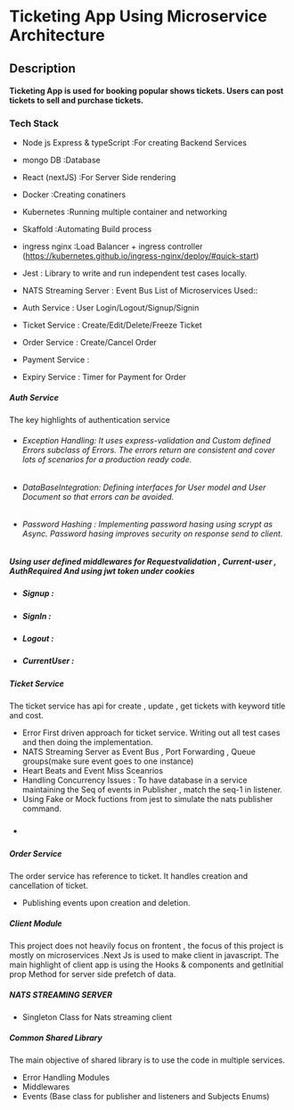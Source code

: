 # Ticketing App Using Microservice Architecture

## Description

#### Ticketing App is used for booking popular shows tickets. Users can post tickets to sell and purchase tickets.

### Tech Stack

- Node js Express & typeScript :For creating Backend Services
- mongo DB :Database
- React (nextJS) :For Server Side rendering
- Docker :Creating conatiners
- Kubernetes :Running multiple container and networking
- Skaffold :Automating Build process
- ingress nginx :Load Balancer + ingress controller (https://kubernetes.github.io/ingress-nginx/deploy/#quick-start)
- Jest : Library to write and run independent test cases locally.
- NATS Streaming Server : Event Bus
  List of Microservices Used::

- Auth Service : User Login/Logout/Signup/Signin
- Ticket Service : Create/Edit/Delete/Freeze Ticket
- Order Service : Create/Cancel Order
- Payment Service :
- Expiry Service : Timer for Payment for Order

##### Auth Service

The key highlights of authentication service

- ###### Exception Handling: It uses express-validation and Custom defined Errors subclass of Errors. The errors return are consistent and cover lots of scenarios for a production ready code.
- ###### DataBaseIntegration: Defining interfaces for User model and User Document so that errors can be avoided.
- ###### Password Hashing : Implementing password hasing using scrypt as Async. Password hasing improves security on response send to client.

##### Using user defined middlewares for Requestvalidation , Current-user , AuthRequired And using jwt token under cookies

- ##### Signup :
- ##### SignIn :
- ##### Logout :
- ##### CurrentUser :

##### Ticket Service

The ticket service has api for create , update , get tickets with keyword title and cost.

- Error First driven approach for ticket service. Writing out all test cases and then doing the implementation.
- NATS Streaming Server as Event Bus , Port Forwarding , Queue groups(make sure event goes to one instance)
- Heart Beats and Event Miss Sceanrios
- Handling Concurrency Issues : To have database in a service maintaining the Seq of events in Publisher , match the seq-1 in listener.
- Using Fake or Mock fuctions from jest to simulate the nats publisher command.
- #####

##### Order Service

The order service has reference to ticket. It handles creation and cancellation of ticket.

- Publishing events upon creation and deletion.

##### Client Module

This project does not heavily focus on frontent , the focus of this project is mostly on microservices .Next Js is used to make client in javascript. The main highlight of client app is using the Hooks & components and getInitial prop Method for server side prefetch of data.

##### NATS STREAMING SERVER

- Singleton Class for Nats streaming client

##### Common Shared Library

The main objective of shared library is to use the code in multiple services.

- Error Handling Modules
- Middlewares
- Events (Base class for publisher and listeners and Subjects Enums)
